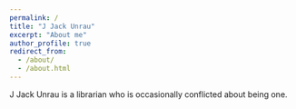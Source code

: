 ```yaml
---
permalink: /
title: "J Jack Unrau"
excerpt: "About me"
author_profile: true
redirect_from: 
  - /about/
  - /about.html
---
```


J Jack Unrau is a librarian who is occasionally conflicted about being one.
